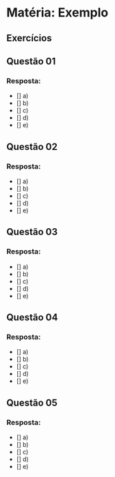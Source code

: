 # Matéria: Exemplo

## Exercícios


## Questão 01 


### Resposta:
- [] a) 
- [] b) 
- [] c) 
- [] d) 
- [] e) 


## Questão 02


### Resposta:
- [] a) 
- [] b) 
- [] c) 
- [] d) 
- [] e) 


## Questão 03


### Resposta:
- [] a) 
- [] b) 
- [] c) 
- [] d) 
- [] e) 


## Questão 04


### Resposta:
- [] a) 
- [] b) 
- [] c) 
- [] d) 
- [] e) 

## Questão 05


### Resposta:
- [] a) 
- [] b) 
- [] c) 
- [] d) 
- [] e) 